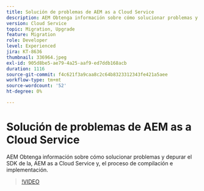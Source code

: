 ```yaml
---
title: Solución de problemas de AEM as a Cloud Service
description: AEM Obtenga información sobre cómo solucionar problemas y depurar el SDK de la, AEM as a Cloud Service y, el proceso de compilación e implementación.
version: Cloud Service
topic: Migration, Upgrade
feature: Migration
role: Developer
level: Experienced
jira: KT-8636
thumbnail: 336964.jpeg
exl-id: 905d8be5-ae79-4a25-aaf9-ed7ddb168acb
duration: 1116
source-git-commit: f4c621f3a9caa8c2c64b8323312343fe421a5aee
workflow-type: tm+mt
source-wordcount: '52'
ht-degree: 0%

---
```


# Solución de problemas de AEM as a Cloud Service

AEM Obtenga información sobre cómo solucionar problemas y depurar el SDK de la, AEM as a Cloud Service y, el proceso de compilación e implementación.

>[!VIDEO](https://video.tv.adobe.com/v/336964?quality=12&learn=on)
